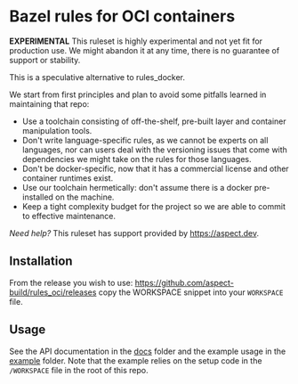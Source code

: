 # Bazel rules for OCI containers

**EXPERIMENTAL** This ruleset is highly experimental and not yet fit for production use.
We might abandon it at any time, there is no guarantee of support or stability.

This is a speculative alternative to rules_docker.

We start from first principles and plan to avoid some pitfalls learned in maintaining that repo:

- Use a toolchain consisting of off-the-shelf, pre-built layer and container manipulation tools.
- Don't write language-specific rules, as we cannot be experts on all languages, nor can users deal with the versioning issues
  that come with dependencies we might take on the rules for those languages.
- Don't be docker-specific, now that it has a commercial license and other container runtimes exist.
- Use our toolchain hermetically: don't assume there is a docker pre-installed on the machine.
- Keep a tight complexity budget for the project so we are able to commit to effective maintenance.

_Need help?_ This ruleset has support provided by https://aspect.dev.

## Installation

From the release you wish to use: <https://github.com/aspect-build/rules_oci/releases>
copy the WORKSPACE snippet into your `WORKSPACE` file.

## Usage

See the API documentation in the [docs](docs/) folder and the example usage in the [example](example/) folder.
Note that the example relies on the setup code in the `/WORKSPACE` file in the root of this repo.
